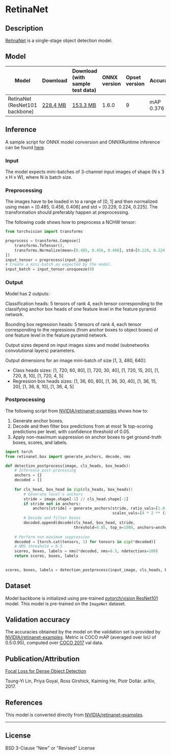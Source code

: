 # RetinaNet

## Description
[RetinaNet](https://github.com/NVIDIA/retinanet-examples) is a single-stage object detection model.

## Model

|Model        |Download  | Download (with sample test data)|ONNX version|Opset version|Accuracy |
|-------------|:--------------|:--------------|:--------------|:--------------|:--------------|
|RetinaNet (ResNet101 backbone)|    [228.4 MB](model/retinanet-9.onnx)   | [153.3 MB](model/retinanet-9.tar.gz)    |  1.6.0  |9| mAP 0.376      |

## Inference
A sample script for ONNX model conversion and ONNXRuntime inference can be found [here](dependencies/retinanet-export.py).

### Input
The model expects mini-batches of 3-channel input images of shape (N x 3 x H x W), where N is batch size.

### Preprocessing
The images have to be loaded in to a range of [0, 1] and then normalized using mean = [0.485, 0.456, 0.406] and std = [0.229, 0.224, 0.225]. The transformation should preferably happen at preprocessing.

The following code shows how to preprocess a NCHW tensor:

```python
from torchvision import transforms

preprocess = transforms.Compose([
    transforms.ToTensor(),
    transforms.Normalize(mean=[0.485, 0.456, 0.406], std=[0.229, 0.224, 0.225]),
])
input_tensor = preprocess(input_image)
# Create a mini-batch as expected by the model.
input_batch = input_tensor.unsqueeze(0)
```


### Output

Model has 2 outputs:

Classification heads: 5 tensors of rank 4, each tensor corresponding to the classifying anchor box heads of one feature level in the feature pyramid network.

Bounding box regression heads: 5 tensors of rank 4, each tensor corresponding to the regressions (from anchor boxes to object boxes) of one feature level in the feature pyramid network.

Output sizes depend on input images sizes and model (subnetworks convolutional layers) parameters.

Output dimensions for an image mini-batch of size [1, 3, 480, 640]:

- Class heads sizes: [1, 720, 60, 80], [1, 720, 30, 40], [1, 720, 15, 20], [1, 720, 8, 10], [1, 720, 4, 5]
- Regression box heads sizes: [1, 36, 60, 80], [1, 36, 30, 40], [1, 36, 15, 20], [1, 36, 8, 10], [1, 36, 4, 5]

### Postprocessing
The following script from [NVIDIA/retinanet-examples](https://github.com/NVIDIA/retinanet-examples/blob/0aba7724e42f5b654d8171a6cac8b54e07fb8206/retinanet/model.py#L141) shows how to:
 1) Generate anchor boxes.
 2) Decode and then filter box predictions from at most 1k top-scoring predictions per level, with confidence threshold of 0.05.
 3) Apply non-maximum suppression on anchor boxes to get ground-truth boxes, scores, and labels.

```python
import torch
from retinanet.box import generate_anchors, decode, nms

def detection_postprocess(image, cls_heads, box_heads):
	# Inference post-processing
	anchors = {}
	decoded = []
	
	for cls_head, box_head in zip(cls_heads, box_heads):
	    # Generate level's anchors
	    stride = image.shape[-1] // cls_head.shape[-1]
	    if stride not in anchors:
	        anchors[stride] = generate_anchors(stride, ratio_vals=[1.0, 2.0, 0.5],
	                                           scales_vals=[4 * 2 ** (i / 3) for i in range(3)])
	    # Decode and filter boxes
	    decoded.append(decode(cls_head, box_head, stride,
	                          threshold=0.05, top_n=1000, anchors=anchors[stride]))
	
	# Perform non-maximum suppression
	decoded = [torch.cat(tensors, 1) for tensors in zip(*decoded)]
	# NMS threshold = 0.5
	scores, boxes, labels = nms(*decoded, nms=0.5, ndetections=100)
	return scores, boxes, labels
	

scores, boxes, labels = detection_postprocess(input_image, cls_heads, box_heads)

```

## Dataset
Model backbone is initialized using pre-trained [pytorch/vision ResNet101](https://pytorch.org/docs/stable/torchvision/models.html#torchvision.models.resnet101) model. This model is pre-trained on the ```ImageNet``` dataset.

## Validation accuracy
The accuracies obtained by the model on the validation set is provided by [NVIDIA/retinanet-examples](https://github.com/NVIDIA/retinanet-examples).
Metric is COCO mAP (averaged over IoU of 0.5:0.95), computed over [COCO 2017](http://cocodataset.org/#detection-2017) val data.

## Publication/Attribution
[Focal Loss for Dense Object Detection](https://arxiv.org/abs/1708.02002)

Tsung-Yi Lin, Priya Goyal, Ross Girshick, Kaiming He, Piotr Dollár. arXiv, 2017.

## References
This model is converted directly from [NVIDIA/retinanet-examples](https://github.com/NVIDIA/retinanet-examples).
<hr>

## License
BSD 3-Clause "New" or "Revised" License